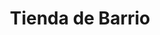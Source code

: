 ---
title: "Tienda de Barrio"
url: /ciudad-satelite/tienda-de-barrio-calle-30-a/
shop: Lebensmittel
---